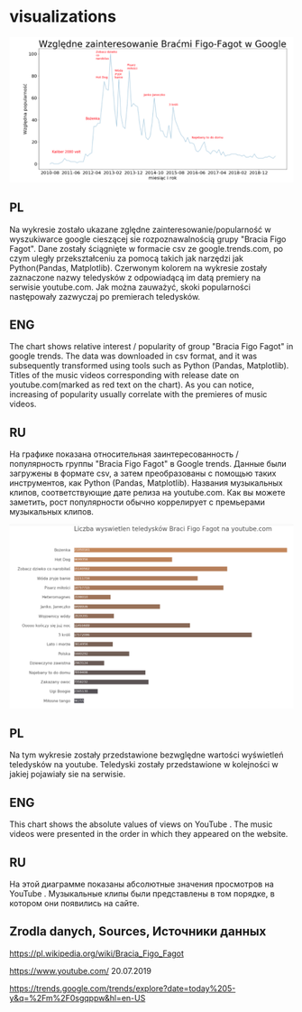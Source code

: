 # visualizations

![google](google.png)

## PL 

Na wykresie zostało ukazane zględne zainteresowanie/popularność w wyszukiwarce google cieszącej sie rozpoznawalnością grupy "Bracia Figo Fagot".
Dane zostały ściągnięte w formacie csv ze google.trends.com, po czym uległy przekształceniu za pomocą takich jak narzędzi jak Python(Pandas, Matplotlib). Czerwonym kolorem na wykresie zostały zaznaczone nazwy teledysków z odpowiadącą im datą premiery na serwisie youtube.com. Jak można zauważyć, skoki popularności następowały zazwyczaj po premierach teledysków.

## ENG
The chart shows relative interest / popularity of group "Bracia Figo Fagot" in google trends.
The data was downloaded in csv format, and it was subsequently transformed using tools such as Python (Pandas, Matplotlib). Titles of the music videos corresponding with release date on youtube.com(marked as red text on the chart). As you can notice, increasing of popularity usually correlate with the premieres of music videos.

## RU

На графике показана относительная заинтересованность / популярность группы "Bracia Figo Fagot" в Google trends.
Данные были загружены в формате csv, а затем преобразованы с помощью таких инструментов, как Python (Pandas, Matplotlib). Названия музыкальных клипов, соответствующие дате релиза на youtube.com. Как вы можете заметить, рост популярности обычно коррелирует с премьерами музыкальных клипов.

![youtube](youtube.png)

## PL 
Na tym wykresie zostały przedstawione bezwględne wartości wyświetleń teledysków na youtube. Teledyski zostały przedstawione w kolejności w jakiej pojawiały sie na serwisie. 

## ENG 

This chart shows the absolute values of views on YouTube . The music videos were presented in the order in which they appeared on the website.

## RU
На этой диаграмме показаны абсолютные значения просмотров на YouTube . Музыкальные клипы были представлены в том порядке, в котором они появились на сайте.


## Zrodla danych, Sources, Источники данных

https://pl.wikipedia.org/wiki/Bracia_Figo_Fagot

https://www.youtube.com/ 20.07.2019

https://trends.google.com/trends/explore?date=today%205-y&q=%2Fm%2F0sgqppw&hl=en-US
